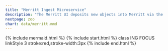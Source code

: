```yaml
---
title: "Merritt Ingest Microservice"
description: "The Merritt UI deposits new objects into Merritt via the Ingest Microservice"
nextpage: zoo
chart: data/merritt.mmd
---
```

{% include mermaid.html %}
{% include start.html %}
  class ING FOCUS
  linkStyle 3 stroke:red,stroke-width:3px
{% include end.html %}
